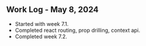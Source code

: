 ## Work Log - May 8, 2024

- Started with week 7.1.
- Completed react routing, prop drilling, context api.
- Completed week 7.2.